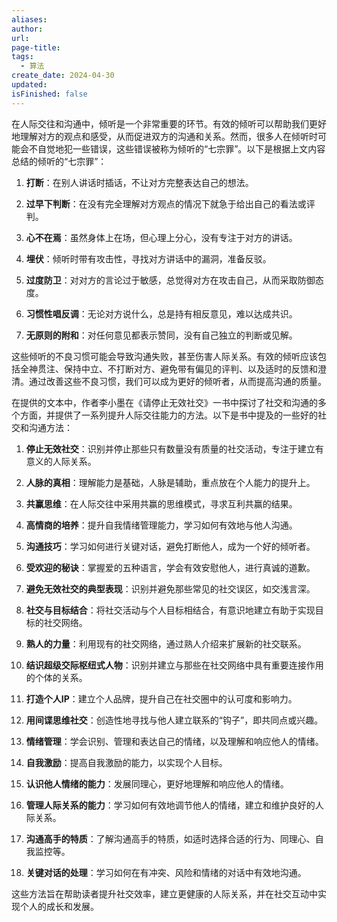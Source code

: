 ```yaml
---
aliases: 
author: 
url: 
page-title: 
tags:
  - 算法
create_date: 2024-04-30
updated: 
isFinished: false
---
```


在人际交往和沟通中，倾听是一个非常重要的环节。有效的倾听可以帮助我们更好地理解对方的观点和感受，从而促进双方的沟通和关系。然而，很多人在倾听时可能会不自觉地犯一些错误，这些错误被称为倾听的“七宗罪”。以下是根据上文内容总结的倾听的“七宗罪”：

1. **打断**：在别人讲话时插话，不让对方完整表达自己的想法。

2. **过早下判断**：在没有完全理解对方观点的情况下就急于给出自己的看法或评判。

3. **心不在焉**：虽然身体上在场，但心理上分心，没有专注于对方的讲话。

4. **埋伏**：倾听时带有攻击性，寻找对方讲话中的漏洞，准备反驳。

5. **过度防卫**：对对方的言论过于敏感，总觉得对方在攻击自己，从而采取防御态度。

6. **习惯性唱反调**：无论对方说什么，总是持有相反意见，难以达成共识。

7. **无原则的附和**：对任何意见都表示赞同，没有自己独立的判断或见解。

这些倾听的不良习惯可能会导致沟通失败，甚至伤害人际关系。有效的倾听应该包括全神贯注、保持中立、不打断对方、避免带有偏见的评判、以及适时的反馈和澄清。通过改善这些不良习惯，我们可以成为更好的倾听者，从而提高沟通的质量。

在提供的文本中，作者李小墨在《请停止无效社交》一书中探讨了社交和沟通的多个方面，并提供了一系列提升人际交往能力的方法。以下是书中提及的一些好的社交和沟通方法：

1. **停止无效社交**：识别并停止那些只有数量没有质量的社交活动，专注于建立有意义的人际关系。

2. **人脉的真相**：理解能力是基础，人脉是辅助，重点放在个人能力的提升上。

3. **共赢思维**：在人际交往中采用共赢的思维模式，寻求互利共赢的结果。

4. **高情商的培养**：提升自我情绪管理能力，学习如何有效地与他人沟通。

5. **沟通技巧**：学习如何进行关键对话，避免打断他人，成为一个好的倾听者。

6. **受欢迎的秘诀**：掌握爱的五种语言，学会有效安慰他人，进行真诚的道歉。

7. **避免无效社交的典型表现**：识别并避免那些常见的社交误区，如交浅言深。

8. **社交与目标结合**：将社交活动与个人目标相结合，有意识地建立有助于实现目标的社交网络。

9. **熟人的力量**：利用现有的社交网络，通过熟人介绍来扩展新的社交联系。

10. **结识超级交际枢纽式人物**：识别并建立与那些在社交网络中具有重要连接作用的个体的关系。

11. **打造个人IP**：建立个人品牌，提升自己在社交圈中的认可度和影响力。

12. **用间谍思维社交**：创造性地寻找与他人建立联系的“钩子”，即共同点或兴趣。

13. **情绪管理**：学会识别、管理和表达自己的情绪，以及理解和响应他人的情绪。

14. **自我激励**：提高自我激励的能力，以实现个人目标。

15. **认识他人情绪的能力**：发展同理心，更好地理解和响应他人的情绪。

16. **管理人际关系的能力**：学习如何有效地调节他人的情绪，建立和维护良好的人际关系。

17. **沟通高手的特质**：了解沟通高手的特质，如适时选择合适的行为、同理心、自我监控等。

18. **关键对话的处理**：学习如何在有冲突、风险和情绪的对话中有效地沟通。

这些方法旨在帮助读者提升社交效率，建立更健康的人际关系，并在社交互动中实现个人的成长和发展。